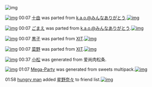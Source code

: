 ![img](http://gdrive-cdn.herokuapp.com/537b65a5bc09f0000721dda7/512px-barcode.png)

[![img](http://www.deviantsart.com/2o7ler0.png)](http://www.barcodekanojo.com/kanojo/16573/%E5%8D%81%E7%94%B1) 00:07 [十由](http://www.barcodekanojo.com/kanojo/16573/%E5%8D%81%E7%94%B1) was parted from [k.a.o.@みんなありがとう](http://www.barcodekanojo.com/kanojo/16573/%E5%8D%81%E7%94%B1).[![img](http://www.deviantsart.com/1ne7497.jpeg)](http://www.barcodekanojo.com/user/30944/k.a.o.%40%E3%81%BF%E3%82%93%E3%81%AA%E3%81%82%E3%82%8A%E3%81%8C%E3%81%A8%E3%81%86) 

[![img](http://www.deviantsart.com/16ired4.png)](http://www.barcodekanojo.com/kanojo/2742077/%E3%81%94%E3%81%BE%E3%81%88) 00:07 [ごまえ](http://www.barcodekanojo.com/kanojo/2742077/%E3%81%94%E3%81%BE%E3%81%88) was parted from [k.a.o.@みんなありがとう](http://www.barcodekanojo.com/kanojo/2742077/%E3%81%94%E3%81%BE%E3%81%88).[![img](http://www.deviantsart.com/1ne7497.jpeg)](http://www.barcodekanojo.com/user/30944/k.a.o.%40%E3%81%BF%E3%82%93%E3%81%AA%E3%81%82%E3%82%8A%E3%81%8C%E3%81%A8%E3%81%86) 

[![img](http://www.deviantsart.com/snmtpe.png)](http://www.barcodekanojo.com/kanojo/1727026/%E9%BB%92%E5%AD%90) 00:07 [黒子](http://www.barcodekanojo.com/kanojo/1727026/%E9%BB%92%E5%AD%90) was parted from [XIT](http://www.barcodekanojo.com/kanojo/1727026/%E9%BB%92%E5%AD%90).[![img](http://www.deviantsart.com/815jg6.jpeg)](http://www.barcodekanojo.com/user/209348/XIT) 

[![img](http://www.deviantsart.com/3u1gmdc.png)](http://www.barcodekanojo.com/kanojo/403857/%E8%8F%9C%E9%87%8E) 00:07 [菜野](http://www.barcodekanojo.com/kanojo/403857/%E8%8F%9C%E9%87%8E) was parted from [XIT](http://www.barcodekanojo.com/kanojo/403857/%E8%8F%9C%E9%87%8E).[![img](http://www.deviantsart.com/815jg6.jpeg)](http://www.barcodekanojo.com/user/209348/XIT) 

[![img](http://www.deviantsart.com/3mfl4c8.png)](http://www.barcodekanojo.com/kanojo/3193180/%E5%B0%8F%E6%9D%BE) 00:37 [小松](http://www.barcodekanojo.com/kanojo/3193180/%E5%B0%8F%E6%9D%BE) was generated from 爱尚肉松条.

[![img](http://www.deviantsart.com/2l0f97.png)](http://www.barcodekanojo.com/kanojo/3193181/Mega-Party) 01:07 [Mega-Party](http://www.barcodekanojo.com/kanojo/3193181/Mega-Party) was generated from sweets multipack.[![img](http://www.deviantsart.com/1ai96gb.jpeg)](http://www.barcodekanojo.com/product_images/barcode/6018853/1425398800/sweets%20multipack.jpg) 

01:58 [hungry man](http://www.barcodekanojo.com/user/500428/hungry%20man) added [星野奈々](http://www.barcodekanojo.com/kanojo/2585447/%E6%98%9F%E9%87%8E%E5%A5%88%E3%80%85) to friend list.[![img](http://www.deviantsart.com/1feup5f.png)](http://www.barcodekanojo.com/kanojo/2585447/%E6%98%9F%E9%87%8E%E5%A5%88%E3%80%85) 

